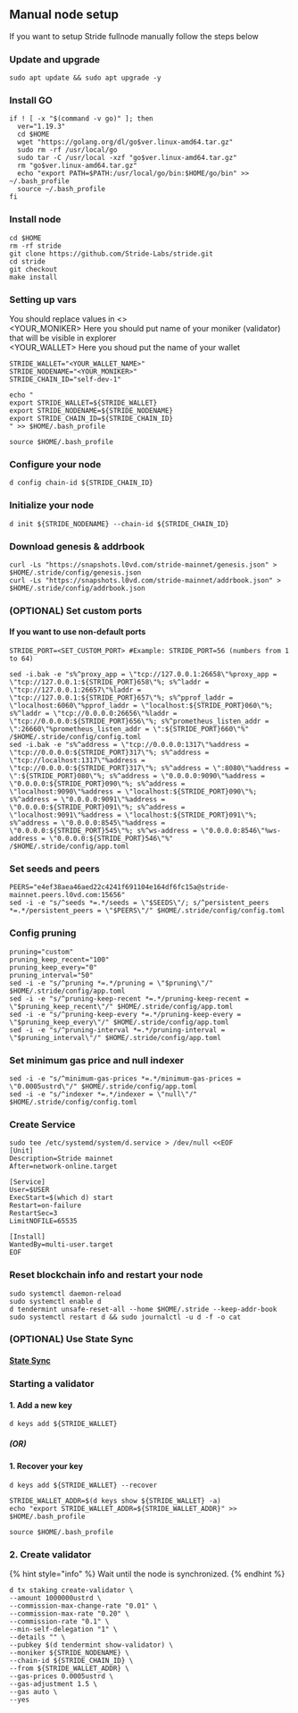 ## Manual node setup
If you want to setup Stride fullnode manually follow the steps below

### Update and upgrade
```
sudo apt update && sudo apt upgrade -y
```

### Install GO
```
if ! [ -x "$(command -v go)" ]; then
  ver="1.19.3"
  cd $HOME
  wget "https://golang.org/dl/go$ver.linux-amd64.tar.gz"
  sudo rm -rf /usr/local/go
  sudo tar -C /usr/local -xzf "go$ver.linux-amd64.tar.gz"
  rm "go$ver.linux-amd64.tar.gz"
  echo "export PATH=$PATH:/usr/local/go/bin:$HOME/go/bin" >> ~/.bash_profile
  source ~/.bash_profile
fi
```

### Install node
```
cd $HOME
rm -rf stride
git clone https://github.com/Stride-Labs/stride.git
cd stride
git checkout 
make install
```


### Setting up vars
You should replace values in <> <br />
<YOUR_MONIKER> Here you should put name of your moniker (validator) that will be visible in explorer <br />
<YOUR_WALLET> Here you shoud put the name of your wallet

```
STRIDE_WALLET="<YOUR_WALLET_NAME>"
STRIDE_NODENAME="<YOUR_MONIKER>"
STRIDE_CHAIN_ID="self-dev-1"
```

```
echo "
export STRIDE_WALLET=${STRIDE_WALLET}
export STRIDE_NODENAME=${STRIDE_NODENAME}
export STRIDE_CHAIN_ID=${STRIDE_CHAIN_ID}
" >> $HOME/.bash_profile

source $HOME/.bash_profile
```


### Configure your node
```
d config chain-id ${STRIDE_CHAIN_ID}
```

### Initialize your node
```
d init ${STRIDE_NODENAME} --chain-id ${STRIDE_CHAIN_ID}
```

### Download genesis & addrbook
```
curl -Ls "https://snapshots.l0vd.com/stride-mainnet/genesis.json" > $HOME/.stride/config/genesis.json
curl -Ls "https://snapshots.l0vd.com/stride-mainnet/addrbook.json" > $HOME/.stride/config/addrbook.json
```

### (OPTIONAL) Set custom ports

#### If you want to use non-default ports
```
STRIDE_PORT=<SET_CUSTOM_PORT> #Example: STRIDE_PORT=56 (numbers from 1 to 64)
```
```
sed -i.bak -e "s%^proxy_app = \"tcp://127.0.0.1:26658\"%proxy_app = \"tcp://127.0.0.1:${STRIDE_PORT}658\"%; s%^laddr = \"tcp://127.0.0.1:26657\"%laddr = \"tcp://127.0.0.1:${STRIDE_PORT}657\"%; s%^pprof_laddr = \"localhost:6060\"%pprof_laddr = \"localhost:${STRIDE_PORT}060\"%; s%^laddr = \"tcp://0.0.0.0:26656\"%laddr = \"tcp://0.0.0.0:${STRIDE_PORT}656\"%; s%^prometheus_listen_addr = \":26660\"%prometheus_listen_addr = \":${STRIDE_PORT}660\"%" /$HOME/.stride/config/config.toml
sed -i.bak -e "s%^address = \"tcp://0.0.0.0:1317\"%address = \"tcp://0.0.0.0:${STRIDE_PORT}317\"%; s%^address = \"tcp://localhost:1317\"%address = \"tcp://0.0.0.0:${STRIDE_PORT}317\"%; s%^address = \":8080\"%address = \":${STRIDE_PORT}080\"%; s%^address = \"0.0.0.0:9090\"%address = \"0.0.0.0:${STRIDE_PORT}090\"%; s%^address = \"localhost:9090\"%address = \"localhost:${STRIDE_PORT}090\"%; s%^address = \"0.0.0.0:9091\"%address = \"0.0.0.0:${STRIDE_PORT}091\"%; s%^address = \"localhost:9091\"%address = \"localhost:${STRIDE_PORT}091\"%; s%^address = \"0.0.0.0:8545\"%address = \"0.0.0.0:${STRIDE_PORT}545\"%; s%^ws-address = \"0.0.0.0:8546\"%ws-address = \"0.0.0.0:${STRIDE_PORT}546\"%" /$HOME/.stride/config/app.toml
```


### Set seeds and peers
```
PEERS="e4ef38aea46aed22c4241f691104e164df6fc15a@stride-mainnet.peers.l0vd.com:15656"
sed -i -e "s/^seeds *=.*/seeds = \"$SEEDS\"/; s/^persistent_peers *=.*/persistent_peers = \"$PEERS\"/" $HOME/.stride/config/config.toml
```

### Config pruning
```
pruning="custom"
pruning_keep_recent="100"
pruning_keep_every="0"
pruning_interval="50"
sed -i -e "s/^pruning *=.*/pruning = \"$pruning\"/" $HOME/.stride/config/app.toml
sed -i -e "s/^pruning-keep-recent *=.*/pruning-keep-recent = \"$pruning_keep_recent\"/" $HOME/.stride/config/app.toml
sed -i -e "s/^pruning-keep-every *=.*/pruning-keep-every = \"$pruning_keep_every\"/" $HOME/.stride/config/app.toml
sed -i -e "s/^pruning-interval *=.*/pruning-interval = \"$pruning_interval\"/" $HOME/.stride/config/app.toml
```

### Set minimum gas price and null indexer
```
sed -i -e "s/^minimum-gas-prices *=.*/minimum-gas-prices = \"0.0005ustrd\"/" $HOME/.stride/config/app.toml
sed -i -e "s/^indexer *=.*/indexer = \"null\"/" $HOME/.stride/config/config.toml
```

### Create Service
```
sudo tee /etc/systemd/system/d.service > /dev/null <<EOF
[Unit]
Description=Stride mainnet
After=network-online.target

[Service]
User=$USER
ExecStart=$(which d) start
Restart=on-failure
RestartSec=3
LimitNOFILE=65535

[Install]
WantedBy=multi-user.target
EOF
```

### Reset blockchain info and restart your node
```
sudo systemctl daemon-reload
sudo systemctl enable d
d tendermint unsafe-reset-all --home $HOME/.stride --keep-addr-book
sudo systemctl restart d && sudo journalctl -u d -f -o cat
```

### (OPTIONAL) Use State Sync

#### [State Sync]()


### Starting a validator

#### 1. Add a new key
```
d keys add ${STRIDE_WALLET}
```
##### (OR)

#### 1. Recover your key
```
d keys add ${STRIDE_WALLET} --recover
```

```
STRIDE_WALLET_ADDR=$(d keys show ${STRIDE_WALLET} -a)
echo "export STRIDE_WALLET_ADDR=${STRIDE_WALLET_ADDR}" >> $HOME/.bash_profile

source $HOME/.bash_profile
```


### 2. Create validator

{% hint style="info" %}
Wait until the node is synchronized.
{% endhint %}

```
d tx staking create-validator \
--amount 1000000ustrd \
--commission-max-change-rate "0.01" \
--commission-max-rate "0.20" \
--commission-rate "0.1" \
--min-self-delegation "1" \
--details "" \
--pubkey $(d tendermint show-validator) \
--moniker ${STRIDE_NODENAME} \
--chain-id ${STRIDE_CHAIN_ID} \
--from ${STRIDE_WALLET_ADDR} \
--gas-prices 0.0005ustrd \
--gas-adjustment 1.5 \
--gas auto \
--yes
```


